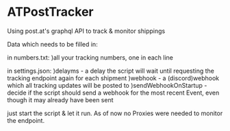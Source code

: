 # ATPostTracker
Using post.at's graphql API to track &amp; monitor shippings 

Data which needs to be filled in:

in numbers.txt:
  )all your tracking numbers, one in each line
  
in settings.json:
  )delayms - a delay the script will wait until requesting the tracking endpoint again for each shipment
  )webhook - a (discord)webhook which all tracking updates will be posted to
  )sendWebhookOnStartup - decide if the script should send a webhook for the most recent Event, even though it may already have been sent
  
just start the script & let it run. As of now no Proxies were needed to monitor the endpoint. 
